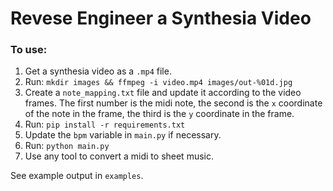 # Revese Engineer a Synthesia Video

### To use:
1. Get a synthesia video as a `.mp4` file.
2. Run: `mkdir images && ffmpeg -i video.mp4 images/out-%01d.jpg`
3. Create a `note_mapping.txt` file and update it according to the video frames. The first number is the midi note, the second is the `x` coordinate of the note in the frame, the third is the `y` coordinate in the frame.
3. Run: `pip install -r requirements.txt`
4. Update the `bpm` variable in `main.py` if necessary.
4. Run: `python main.py`
5. Use any tool to convert a midi to sheet music.

See example output in `examples`.